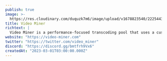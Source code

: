 ```yaml
---
publish: true
image: >-
  https://res.cloudinary.com/duquzk7m6/image/upload/v1678823540/222544353-2bf8b79d-e9e8-4102-854a-83827149820e_vplj8e.jpg
title: Video Miner
richtext: |
  Video Miner is a performance-focused transcoding pool that uses a custom selection algorithm to reward top performers with more work and higher pay.
website: "https://video-miner.com"
twitter: "https://twitter.com/video_miner"
discord: "https://discord.gg/bmtfrh9Vx6"
createdAt: "2023-03-01T03:00:00.000Z"
---
```

